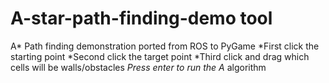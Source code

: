 # A-star-path-finding-demo tool 

A* Path finding demonstration ported from ROS to PyGame 
*First click the starting point
*Second click the target point 
*Third click and drag which cells will be walls/obstacles 
*Press enter to run the A* algorithm
 
